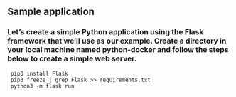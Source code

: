 ## Sample application
### Let’s create a simple Python application using the Flask framework that we’ll use as our example. Create a directory  in your local machine named python-docker and follow the steps below to create a simple web server.

     
     pip3 install Flask
     pip3 freeze | grep Flask >> requirements.txt
     python3 -m flask run

## 
